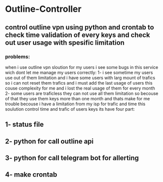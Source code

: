 # Outline-Controller
## control outline vpn using python and crontab to check time validation of every keys and check out user usage with spesific limitation
### problems:
when i use outline vpn sloution for my users i see some bugs in this service wich dont let me manage my users correctly:
  1- i see sometime my users use out of them limitation and i have some users with larg mount of trafics so i can not reset them trafics and i must add the last usage of users this couse complexity for me and i lost the real usage of them for every month 
  2- some users are traficless they can not use all them limitation so becouse of that they use them keys more than one month and thats make for me trouble becouse i have a limitation from my isp for  trafic and time
this soulution control time and trafic  of users keys 
its have four part:
 ## 1- status file 
 ## 2- python for call outline api
 ## 3- python for call telegram bot for allerting
 ## 4- make crontab 
  

 

